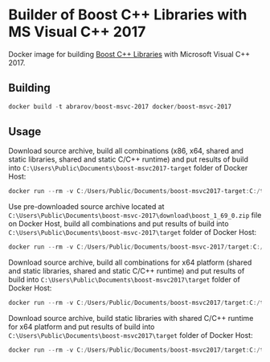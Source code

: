 # Builder of Boost C++ Libraries with MS Visual C++ 2017

Docker image for building [Boost C++ Libraries](http://www.boost.org/) with Microsoft Visual C++ 2017.

## Building

```powershell
docker build -t abrarov/boost-msvc-2017 docker/boost-msvc-2017
```

## Usage

Download source archive, build all combinations (x86, x64, shared and static libraries, shared and static C/C++ runtime) 
and put results of build into `C:\Users\Public\Documents\boost-msvc2017-target` folder of Docker Host:  

```powershell
docker run --rm -v C:/Users/Public/Documents/boost-msvc2017-target:C:/target abrarov/boost-msvc-2017
```
 
Use pre-downloaded source archive located at `C:\Users\Public\Documents\boost-msvc-2017\download\boost_1_69_0.zip` file 
on Docker Host, build all combinations and put results of build into `C:\Users\Public\Documents\boost-msvc-2017\target` 
folder of Docker Host:
 
```powershell
docker run --rm -v C:/Users/Public/Documents/boost-msvc-2017/target:C:/target -v C:/Users/Public/Documents/boost-msvc-2017/download/boost_1_69_0.zip:C:/download/boost_1_69_0.zip abrarov/boost-msvc-2017
```

Download source archive, build all combinations for x64 platform (shared and static libraries, shared and static C/C++ runtime) 
and put results of build into `C:\Users\Public\Documents\boost-msvc2017\target` folder of Docker Host:

```powershell
docker run --rm -v C:/Users/Public/Documents/boost-msvc2017/target:C:/target -e BOOST_ADDRESS_MODEL=64 abrarov/boost-msvc-2017
```

Download source archive, build static libraries with shared C/C++ runtime for x64 platform and put results of build into 
`C:\Users\Public\Documents\boost-msvc2017\target` folder of Docker Host:

```powershell
docker run --rm -v C:/Users/Public/Documents/boost-msvc2017/target:C:/target -e BOOST_ADDRESS_MODEL=64 -e BOOST_LINKAGE=static -e BOOST_RUNTIME_LINKAGE=shared abrarov/boost-msvc-2017
```

